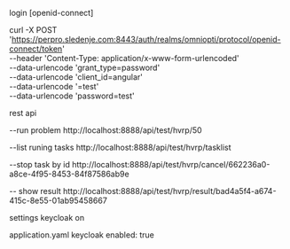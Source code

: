 
login [openid-connect]

curl -X POST 'https://perpro.sledenje.com:8443/auth/realms/omniopti/protocol/openid-connect/token' \
 --header 'Content-Type: application/x-www-form-urlencoded' \
 --data-urlencode 'grant_type=password' \
 --data-urlencode 'client_id=angular' \
 --data-urlencode '=test' \
 --data-urlencode 'password=test'


rest api

 --run problem
http://localhost:8888/api/test/hvrp/50

--list runing tasks
http://localhost:8888/api/test/hvrp/tasklist

--stop task by id
http://localhost:8888/api/test/hvrp/cancel/662236a0-a8ce-4f95-8453-84f87586ab9e

-- show result
http://localhost:8888/api/test/hvrp/result/bad4a5f4-a674-415c-8e55-01ab95458667



settings keycloak on

application.yaml 
keycloak
  enabled: true